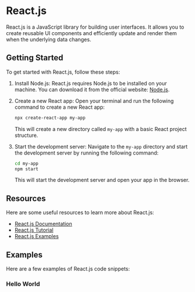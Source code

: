 # React.js

React.js is a JavaScript library for building user interfaces. It allows you to create reusable UI components and efficiently update and render them when the underlying data changes.

## Getting Started

To get started with React.js, follow these steps:

1. Install Node.js: React.js requires Node.js to be installed on your machine. You can download it from the official website: [Node.js](https://nodejs.org).

2. Create a new React app: Open your terminal and run the following command to create a new React app:

    ```bash
    npx create-react-app my-app
    ```

    This will create a new directory called `my-app` with a basic React project structure.

3. Start the development server: Navigate to the `my-app` directory and start the development server by running the following command:

    ```bash
    cd my-app
    npm start
    ```

    This will start the development server and open your app in the browser.

## Resources

Here are some useful resources to learn more about React.js:

- [React.js Documentation](https://reactjs.org/docs)
- [React.js Tutorial](https://reactjs.org/tutorial)
- [React.js Examples](https://reactjs.org/community/examples.html)

## Examples

Here are a few examples of React.js code snippets:

### Hello World

